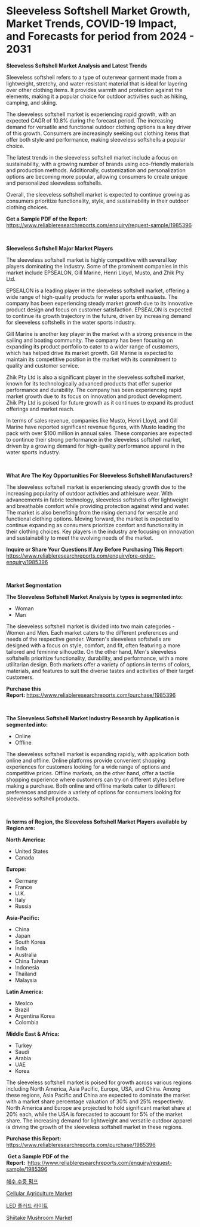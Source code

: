 <p><h1>Sleeveless Softshell Market Growth, Market Trends, COVID-19 Impact, and Forecasts for period from 2024 - 2031</h1></p><p><strong>Sleeveless Softshell Market Analysis and Latest Trends</strong></p>
<p><p>Sleeveless softshell refers to a type of outerwear garment made from a lightweight, stretchy, and water-resistant material that is ideal for layering over other clothing items. It provides warmth and protection against the elements, making it a popular choice for outdoor activities such as hiking, camping, and skiing.</p><p>The sleeveless softshell market is experiencing rapid growth, with an expected CAGR of 10.8% during the forecast period. The increasing demand for versatile and functional outdoor clothing options is a key driver of this growth. Consumers are increasingly seeking out clothing items that offer both style and performance, making sleeveless softshells a popular choice.</p><p>The latest trends in the sleeveless softshell market include a focus on sustainability, with a growing number of brands using eco-friendly materials and production methods. Additionally, customization and personalization options are becoming more popular, allowing consumers to create unique and personalized sleeveless softshells.</p><p>Overall, the sleeveless softshell market is expected to continue growing as consumers prioritize functionality, style, and sustainability in their outdoor clothing choices.</p></p>
<p><strong>Get a Sample PDF of the Report:&nbsp;</strong> <a href="https://www.reliableresearchreports.com/enquiry/request-sample/1985396">https://www.reliableresearchreports.com/enquiry/request-sample/1985396</a></p>
<p>&nbsp;</p>
<p><strong>Sleeveless Softshell Major Market Players</strong></p>
<p><p>The sleeveless softshell market is highly competitive with several key players dominating the industry. Some of the prominent companies in this market include EPSEALON, Gill Marine, Henri Lloyd, Musto, and Zhik Pty Ltd.</p><p>EPSEALON is a leading player in the sleeveless softshell market, offering a wide range of high-quality products for water sports enthusiasts. The company has been experiencing steady market growth due to its innovative product design and focus on customer satisfaction. EPSEALON is expected to continue its growth trajectory in the future, driven by increasing demand for sleeveless softshells in the water sports industry.</p><p>Gill Marine is another key player in the market with a strong presence in the sailing and boating community. The company has been focusing on expanding its product portfolio to cater to a wider range of customers, which has helped drive its market growth. Gill Marine is expected to maintain its competitive position in the market with its commitment to quality and customer service.</p><p>Zhik Pty Ltd is also a significant player in the sleeveless softshell market, known for its technologically advanced products that offer superior performance and durability. The company has been experiencing rapid market growth due to its focus on innovation and product development. Zhik Pty Ltd is poised for future growth as it continues to expand its product offerings and market reach.</p><p>In terms of sales revenue, companies like Musto, Henri Lloyd, and Gill Marine have reported significant revenue figures, with Musto leading the pack with over $100 million in annual sales. These companies are expected to continue their strong performance in the sleeveless softshell market, driven by a growing demand for high-quality performance apparel in the water sports industry.</p></p>
<p>&nbsp;</p>
<p><strong>What Are The Key Opportunities For Sleeveless Softshell Manufacturers?</strong></p>
<p><p>The sleeveless softshell market is experiencing steady growth due to the increasing popularity of outdoor activities and athleisure wear. With advancements in fabric technology, sleeveless softshells offer lightweight and breathable comfort while providing protection against wind and water. The market is also benefiting from the rising demand for versatile and functional clothing options. Moving forward, the market is expected to continue expanding as consumers prioritize comfort and functionality in their clothing choices. Key players in the industry are focusing on innovation and sustainability to meet the evolving needs of the market.</p></p>
<p><strong>Inquire or Share Your Questions If Any Before Purchasing This Report:</strong> <a href="https://www.reliableresearchreports.com/enquiry/pre-order-enquiry/1985396">https://www.reliableresearchreports.com/enquiry/pre-order-enquiry/1985396</a></p>
<p>&nbsp;</p>
<p><strong>Market Segmentation</strong></p>
<p><strong>The Sleeveless Softshell Market Analysis by types is segmented into:</strong></p>
<p><ul><li>Woman</li><li>Man</li></ul></p>
<p><p>The sleeveless softshell market is divided into two main categories - Women and Men. Each market caters to the different preferences and needs of the respective gender. Women's sleeveless softshells are designed with a focus on style, comfort, and fit, often featuring a more tailored and feminine silhouette. On the other hand, Men's sleeveless softshells prioritize functionality, durability, and performance, with a more utilitarian design. Both markets offer a variety of options in terms of colors, materials, and features to suit the diverse tastes and activities of their target customers.</p></p>
<p><strong>Purchase this Report:&nbsp;</strong><a href="https://www.reliableresearchreports.com/purchase/1985396">https://www.reliableresearchreports.com/purchase/1985396</a></p>
<p>&nbsp;</p>
<p><strong>The Sleeveless Softshell Market Industry Research by Application is segmented into:</strong></p>
<p><ul><li>Online</li><li>Offline</li></ul></p>
<p><p>The sleeveless softshell market is expanding rapidly, with application both online and offline. Online platforms provide convenient shopping experiences for customers looking for a wide range of options and competitive prices. Offline markets, on the other hand, offer a tactile shopping experience where customers can try on different styles before making a purchase. Both online and offline markets cater to different preferences and provide a variety of options for consumers looking for sleeveless softshell products.</p></p>
<p>&nbsp;</p>
<p><strong>In terms of Region, the Sleeveless Softshell Market Players available by Region are:</strong></p>
<p>
    <p> <strong> North America: </strong>
        <ul>
            <li>United States</li>
            <li>Canada</li>
        </ul>
        </p> 
    <p> <strong> Europe: </strong>
        <ul>
            <li>Germany</li>
            <li>France</li>
            <li>U.K.</li>
            <li>Italy</li>
            <li>Russia</li>
        </ul>
        </p> 
    <p> <strong> Asia-Pacific: </strong>
        <ul>
            <li>China</li>
            <li>Japan</li>
            <li>South Korea</li>
            <li>India</li>
            <li>Australia</li>
            <li>China Taiwan</li>
            <li>Indonesia</li>
            <li>Thailand</li>
            <li>Malaysia</li>
        </ul>
        </p> 
    <p> <strong> Latin America: </strong>
        <ul>
            <li>Mexico</li>
            <li>Brazil</li>
            <li>Argentina Korea</li>
            <li>Colombia</li>
        </ul>
        </p> 
    <p> <strong> Middle East & Africa: </strong>
        <ul>
            <li>Turkey</li>
            <li>Saudi</li>
            <li>Arabia</li>
            <li>UAE</li>
            <li>Korea</li>
        </ul>
    </p>
    </p>
<p><p>The sleeveless softshell market is poised for growth across various regions including North America, Asia Pacific, Europe, USA, and China. Among these regions, Asia Pacific and China are expected to dominate the market with a market share percentage valuation of 30% and 25% respectively. North America and Europe are projected to hold significant market share at 20% each, while the USA is forecasted to account for 5% of the market share. The increasing demand for lightweight and versatile outdoor apparel is driving the growth of the sleeveless softshell market in these regions.</p></p>
<p><strong>Purchase this Report: </strong><a href="https://www.reliableresearchreports.com/purchase/1985396">https://www.reliableresearchreports.com/purchase/1985396</a></p>
<p>&nbsp;<strong>Get a Sample PDF of the Report:&nbsp;&nbsp;</strong><a href="https://www.reliableresearchreports.com/enquiry/request-sample/1985396">https://www.reliableresearchreports.com/enquiry/request-sample/1985396</a></p>
<p><strong></strong></p>
<p><p><a href="https://github.com/BrettWeberrt8767765/Market-Research-Report-List-1/blob/main/50600697754.md">해수 수중 펌프</a></p><p><a href="https://issuu.com/reportprime-2/docs/cellular-agriculture-market-size-2030.pptx">Cellular Agriculture Market</a></p><p><a href="https://github.com/nuekbpymrrz5/Market-Research-Report-List-1/blob/main/27022287753.md">LED 플러드 라이트</a></p><p><a href="https://issuu.com/reportprime-2/docs/shiitake-mushroom-market-size-2030.pptx">Shiitake Mushroom Market</a></p></p>